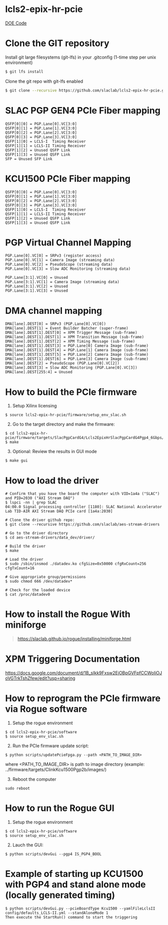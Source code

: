 # lcls2-epix-hr-pcie
[DOE Code](https://www.osti.gov/doecode/biblio/77593)

<!--- ######################################################## -->

# Clone the GIT repository

Install git large filesystems (git-lfs) in your .gitconfig (1-time step per unix environment)
```bash
$ git lfs install
```
Clone the git repo with git-lfs enabled
```bash
$ git clone --recursive https://github.com/slaclab/lcls2-epix-hr-pcie.git
```

<!--- ######################################################## -->

# SLAC PGP GEN4 PCIe Fiber mapping

```
QSFP[0][0] = PGP.Lane[0].VC[3:0]
QSFP[0][1] = PGP.Lane[1].VC[3:0]
QSFP[0][2] = PGP.Lane[2].VC[3:0]
QSFP[0][3] = PGP.Lane[3].VC[3:0]
QSFP[1][0] = LCLS-I  Timing Receiver
QSFP[1][1] = LCLS-II Timing Receiver
QSFP[1][2] = Unused QSFP Link
QSFP[1][3] = Unused QSFP Link
SFP = Unused SFP Link
```

<!--- ######################################################## -->

# KCU1500 PCIe Fiber mapping

```
QSFP[0][0] = PGP.Lane[0].VC[3:0]
QSFP[0][1] = PGP.Lane[1].VC[3:0]
QSFP[0][2] = PGP.Lane[2].VC[3:0]
QSFP[0][3] = PGP.Lane[3].VC[3:0]
QSFP[1][0] = LCLS-I  Timing Receiver
QSFP[1][1] = LCLS-II Timing Receiver
QSFP[1][2] = Unused QSFP Link
QSFP[1][3] = Unused QSFP Link
```

<!--- ######################################################## -->

# PGP Virtual Channel Mapping

```
PGP.Lane[0].VC[0] = SRPv3 (register access)
PGP.Lane[0].VC[1] = Camera Image (streaming data)
PGP.Lane[0].VC[2] = PseudoScope (streaming data)
PGP.Lane[0].VC[3] = Slow ADC Monitoring (streaming data)

PGP.Lane[3:1].VC[0] = Unused
PGP.Lane[3:1].VC[1] = Camera Image (streaming data)
PGP.Lane[3:1].VC[2] = Unused
PGP.Lane[3:1].VC[3] = Unused
```

<!--- ######################################################## -->

# DMA channel mapping

```
DMA[lane].DEST[0] = SRPv3 (PGP.Lane[0].VC[0])
DMA[lane].DEST[1] = Event Builder Batcher (super-frame)
DMA[lane].DEST[1].DEST[0] = XPM Trigger Message (sub-frame)
DMA[lane].DEST[1].DEST[1] = XPM Transition Message (sub-frame)
DMA[lane].DEST[1].DEST[2] = XPM Timing Message (sub-frame)
DMA[lane].DEST[1].DEST[3] = PGP.Lane[0] Camera Image (sub-frame)
DMA[lane].DEST[1].DEST[4] = PGP.Lane[1] Camera Image (sub-frame)
DMA[lane].DEST[1].DEST[5] = PGP.Lane[2] Camera Image (sub-frame)
DMA[lane].DEST[1].DEST[6] = PGP.Lane[3] Camera Image (sub-frame)
DMA[lane].DEST[2] = PseudoScope (PGP.Lane[0].VC[2])
DMA[lane].DEST[3] = Slow ADC Monitoring (PGP.Lane[0].VC[3])
DMA[lane].DEST[255:4] = Unused
```

<!--- ######################################################## -->

# How to build the PCIe firmware

1) Setup Xilinx licensing
```
$ source lcls2-epix-hr-pcie/firmware/setup_env_slac.sh
```

2) Go to the target directory and make the firmware:
```
$ cd lcls2-epix-hr-pcie/firmware/targets/SlacPgpCardG4/Lcls2EpixHrSlacPgpCardG4Pgp4_6Gbps/
$ make
```

3) Optional: Review the results in GUI mode
```
$ make gui
```

<!--- ######################################################## -->

# How to load the driver

```
# Confirm that you have the board the computer with VID=1a4a ("SLAC") and PID=2030 ("AXI Stream DAQ")
$ lspci -nn | grep SLAC
04:00.0 Signal processing controller [1180]: SLAC National Accelerator Lab TID-AIR AXI Stream DAQ PCIe card [1a4a:2030]

# Clone the driver github repo:
$ git clone --recursive https://github.com/slaclab/aes-stream-drivers

# Go to the driver directory
$ cd aes-stream-drivers/data_dev/driver/

# Build the driver
$ make

# Load the driver
$ sudo /sbin/insmod ./datadev.ko cfgSize=0x50000 cfgRxCount=256 cfgTxCount=16

# Give appropriate group/permissions
$ sudo chmod 666 /dev/datadev*

# Check for the loaded device
$ cat /proc/datadev0

```

<!--- ######################################################## -->

# How to install the Rogue With miniforge

> https://slaclab.github.io/rogue/installing/miniforge.html

<!--- ######################################################## -->

# XPM Triggering Documentation

https://docs.google.com/document/d/1B_sIkk9Fxsw2EjOBpGVFpfCCWoIiOJoVGTrkTshZfew/edit?usp=sharing

<!--- ######################################################## -->

# How to reprogram the PCIe firmware via Rogue software

1) Setup the rogue environment
```
$ cd lcls2-epix-hr-pcie/software
$ source setup_env_slac.sh
```

2) Run the PCIe firmware update script:
```
$ python scripts/updatePcieFpga.py --path <PATH_TO_IMAGE_DIR>
```
where <PATH_TO_IMAGE_DIR> is path to image directory (example: ../firmware/targets/ClinkKcu1500Pgp2b/images/)

3) Reboot the computer
```
sudo reboot
```

<!--- ######################################################## -->

# How to run the Rogue GUI

1) Setup the rogue environment
```
$ cd lcls2-epix-hr-pcie/software
$ source setup_env_slac.sh
```

2) Lauch the GUI:
```
$ python scripts/devGui --pgp4 IS_PGP4_BOOL
```

# Example of starting up KCU1500 with PGP4 and stand alone mode (locally generated timing)
```
$ python scripts/devGui.py --pcieBoardType Kcu1500 --yamlFileLclsII config/defaults_LCLS-II.yml --standAloneMode 1
Then execute the StartRun() command to start the triggering
```

<!--- ######################################################## -->

